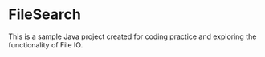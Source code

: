 # FileSearch

This is a sample Java project created for coding practice and exploring the functionality of File IO.
